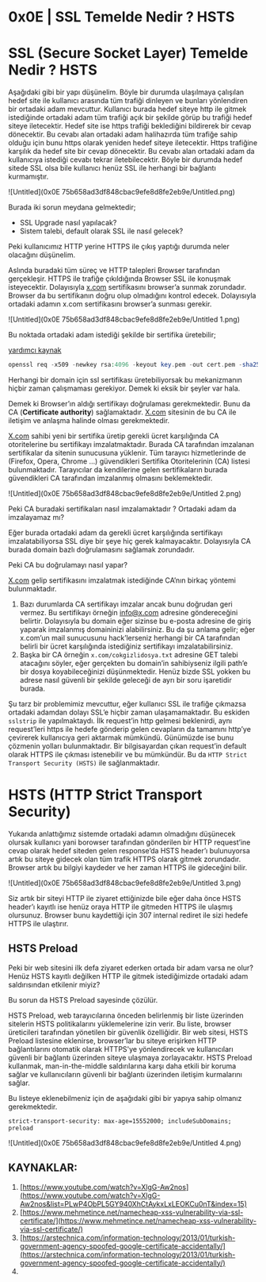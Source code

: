 # 0x0E | SSL Temelde Nedir ? HSTS

# SSL (Secure Socket Layer) Temelde Nedir ? HSTS

Aşağıdaki gibi bir yapı düşünelim. Böyle bir durumda ulaşılmaya çalışılan hedef site ile kullanıcı arasında tüm trafiği dinleyen ve bunları yönlendiren bir ortadaki adam mevcuttur. Kullanıcı burada hedef siteye http ile gitmek istediğinde ortadaki adam tüm trafiği açık bir şekilde görüp bu trafiği hedef siteye iletecektir. Hedef site ise https trafiği beklediğini bildirerek bir cevap dönecektir. Bu cevabı alan ortadaki adam halihazırda tüm trafiğe sahip olduğu için bunu https olarak yeniden hedef siteye iletecektir. Https trafiğine karşılık da hedef site bir cevap dönecektir. Bu cevabı alan ortadaki adam da kullanıcıya istediği cevabı tekrar iletebilecektir. Böyle bir durumda hedef sitede SSL olsa bile kullanıcı henüz SSL ile herhangi bir bağlantı kurmamıştır.

![Untitled](0x0E 75b658ad3df848cbac9efe8d8fe2eb9e/Untitled.png)

Burada iki sorun meydana gelmektedir;

- SSL Upgrade nasıl yapılacak?
- Sistem talebi, default olarak SSL ile nasıl gelecek?

Peki kullanıcımız HTTP yerine HTTPS ile çıkış yaptığı durumda neler olacağını düşünelim. 

Aslında buradaki tüm süreç ve HTTP talepleri Browser tarafından gerçekleşir. HTTPS ile trafiğe çıkıldığında Browser SSL ile konuşmak isteyecektir. Dolayısıyla [x.com](http://x.com) sertifikasını browser’a sunmak zorundadır. Browser da bu sertifikanın doğru olup olmadığını kontrol edecek. Dolayısıyla ortadaki adamın x.com sertifikasını browser’a sunması gerekir. 

![Untitled](0x0E 75b658ad3df848cbac9efe8d8fe2eb9e/Untitled 1.png)

Bu noktada ortadaki adam istediği şekilde bir sertifika üretebilir;

[yardımcı kaynak](https://stackoverflow.com/questions/10175812/how-to-generate-a-self-signed-ssl-certificate-using-openssl)

```php
openssl req -x509 -newkey rsa:4096 -keyout key.pem -out cert.pem -sha256 -days 365
```

Herhangi bir domain için ssl sertifikası üretebiliyorsak bu mekanizmanın hiçbir zaman çalışmaması gerekiyor. Demek ki eksik bir şeyler var hala. 

Demek ki Browser’ın aldığı sertifikayı doğrulaması gerekmektedir. Bunu da CA (**Certificate authority**) sağlamaktadır. [X.com](http://X.com) sitesinin de bu CA ile iletişim ve anlaşma halinde olması gerekmektedir. 

[X.com](http://X.com) sahibi yeni bir sertifika üretip gerekli ücret karşılığında CA otoritelerine bu sertifikayı imzalatmaktadır. Burada CA tarafından imzalanan sertifikalar da sitenin sunucusuna yüklenir. Tüm tarayıcı hizmetlerinde de (Firefox, Opera, Chrome …) güvendikleri Sertifika Otoritelerinin (CA) listesi bulunmaktadır. Tarayıcılar da kendilerine gelen sertifikaların burada güvendikleri CA tarafından imzalanmış olmasını beklemektedir. 

![Untitled](0x0E 75b658ad3df848cbac9efe8d8fe2eb9e/Untitled 2.png)

Peki CA buradaki sertifikaları nasıl imzalamaktadır ? Ortadaki adam da imzalayamaz mı?

Eğer burada ortadaki adam da gerekli ücret karşılığında sertifikayı imzalatabiliyorsa SSL diye bir şeye hiç gerek kalmayacaktır. Dolayısıyla CA burada domain bazlı doğrulamasını sağlamak zorundadır.

Peki CA bu doğrulamayı nasıl yapar?

[X.com](http://X.com) gelip sertifikasını imzalatmak istediğinde CA’nın birkaç yöntemi bulunmaktadır. 

1. Bazı durumlarda CA sertifikayı imzalar ancak bunu doğrudan geri vermez. Bu sertifikayı örneğin info@x.com adresine göndereceğini belirtir. Dolayısıyla bu domain eğer sizinse bu e-posta adresine de giriş yaparak imzalanmış domaininizi alabilirsiniz. Bu da şu anlama gelir; eğer x.com’un mail sunucusunu hack’lerseniz  herhangi bir CA tarafından belirli bir ücret karşılığında istediğiniz sertifikayı imzalatabilirsiniz. 
2. Başka bir CA örneğin `x.com/cokgizlidosya.txt` adresine GET talebi atacağını söyler, eğer gerçekten bu domain’in sahibiyseniz ilgili path’e bir dosya koyabileceğinizi düşünmektedir. Henüz bizde SSL yokken bu adrese nasıl güvenli bir şekilde geleceği de ayrı bir soru işaretidir burada. 

Şu tarz bir problemimiz mevcuttur, eğer kullanıcı SSL ile trafiğe çıkmazsa ortadaki adamdan dolayı SSL’e hiçbir zaman ulaşamamaktadır. Bu eskiden `sslstrip` ile yapılmaktaydı. İlk request’in http gelmesi beklenirdi, aynı request’leri https ile hedefe gönderip gelen cevapların da tamamını http’ye çevirerek kullanıcıya geri aktarmak mümkündü. Günümüzde ise bunu çözmenin yolları bulunmaktadır. Bir bilgisayardan çıkan request’in default olarak HTTPS ile çıkması istenebilir ve bu mümkündür. Bu da `HTTP Strict Transport Security (HSTS)` ile sağlanmaktadır. 

# HSTS (HTTP Strict Transport Security)

Yukarıda anlattığımız sistemde ortadaki adamın olmadığını düşünecek olursak kullanıcı yani borowser tarafından gönderilen bir HTTP request’ine cevap olarak hedef siteden gelen response’da HSTS header’ı bulunuyorsa artık bu siteye gidecek olan tüm trafik HTTPS olarak gitmek zorundadır. Browser artık bu bilgiyi kaydeder ve her zaman HTTPS ile gideceğini bilir. 

![Untitled](0x0E 75b658ad3df848cbac9efe8d8fe2eb9e/Untitled 3.png)

Siz artık bir siteyi HTTP ile ziyaret ettiğinizde bile eğer daha önce HSTS header’ı kayıtlı ise henüz oraya HTTP ile gitmeden HTTPS ile ulaşmış olursunuz. Browser bunu kaydettiği için 307 internal rediret ile sizi hedefe HTTPS ile ulaştırır. 

## HSTS Preload

Peki bir web sitesini ilk defa ziyaret ederken ortada bir adam varsa ne olur? Henüz HSTS kayıtlı değilken HTTP ile gitmek istediğimizde ortadaki adam saldırısından etkilenir miyiz?

Bu sorun da HSTS Preload sayesinde çözülür. 

HSTS Preload, web tarayıcılarına önceden belirlenmiş bir liste üzerinden sitelerin HSTS politikalarını yüklemelerine izin verir. Bu liste, browser üreticileri tarafından yönetilen bir güvenlik özelliğidir. Bir web sitesi, HSTS Preload listesine eklenirse, browser’lar bu siteye erişirken HTTP bağlantılarını otomatik olarak HTTPS'ye yönlendirecek ve kullanıcıları güvenli bir bağlantı üzerinden siteye ulaşmaya zorlayacaktır. HSTS Preload kullanmak, man-in-the-middle saldırılarına karşı daha etkili bir koruma sağlar ve kullanıcıların güvenli bir bağlantı üzerinden iletişim kurmalarını sağlar.

Bu listeye eklenebilmeniz için de aşağıdaki gibi bir yapıya sahip olmanız gerekmektedir. 

```markup
strict-transport-security: max-age=15552000; includeSubDomains; preload
```

![Untitled](0x0E 75b658ad3df848cbac9efe8d8fe2eb9e/Untitled 4.png)

## KAYNAKLAR:

1. [https://www.youtube.com/watch?v=XlgG-Aw2nos](https://www.youtube.com/watch?v=XlgG-Aw2nos&list=PLwP4ObPL5GY940XhCtAykxLxLEOKCu0nT&index=15)
2. [https://www.mehmetince.net/namecheap-xss-vulnerability-via-ssl-certificate/](https://www.mehmetince.net/namecheap-xss-vulnerability-via-ssl-certificate/)
3. [https://arstechnica.com/information-technology/2013/01/turkish-government-agency-spoofed-google-certificate-accidentally/](https://arstechnica.com/information-technology/2013/01/turkish-government-agency-spoofed-google-certificate-accidentally/)
4.